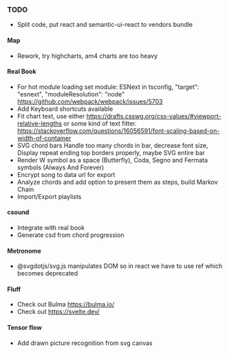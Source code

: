 ### TODO
* Split code, put react and semantic-ui-react to vendors bundle

#### Map
* Rework, try highcharts, am4 charts are too heavy

#### Real Book
* For hot module loading set module: ESNext in tsconfig, "target": "esnext", "moduleResolution": "node" https://github.com/webpack/webpack/issues/5703
* Add Keyboard shortcuts available
* Fit chart text, use either https://drafts.csswg.org/css-values/#viewport-relative-lengths or some kind of text fitter. https://stackoverflow.com/questions/16056591/font-scaling-based-on-width-of-container
* SVG chord bars Handle too many chords in bar, decrease font size, Display repeat ending top borders properly, maybe SVG entire bar
* Render W symbol as a space (Butterfly), Coda, Segno and Fermata symbols (Always And Forever)
* Encrypt song to data url for export
* Analyze chords and add option to present them as steps, build Markov Chain
* Import/Export playlists

#### csound
* Integrate with real book
* Generate csd from chord progression

#### Metronome
* @svgdotjs/svg.js manipulates DOM so in react we have to use ref which becomes deprecated

#### Fluff
* Check out Bulma https://bulma.io/
* Check out https://svelte.dev/

#### Tensor flow
* Add drawn picture recognition from svg canvas
